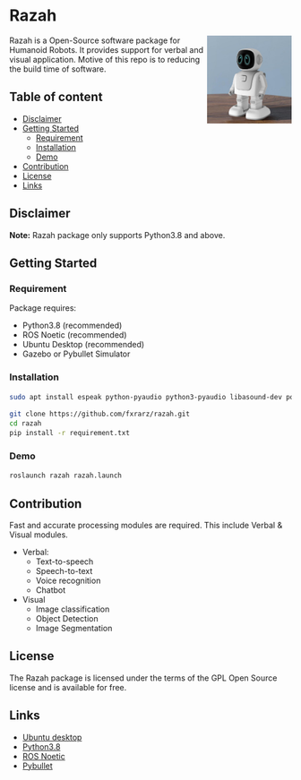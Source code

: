 # Razah
<img src="images/humanoid.jpg" align="right" height="30%" width="30%" />
Razah is a Open-Source software package for Humanoid Robots. It provides support for verbal and visual application. Motive of this repo is to reducing the build time of software.

## Table of content

- [Disclaimer](#disclaimer)
- [Getting Started](#getting-started)
    - [Requirement](#requirement)
    - [Installation](#installation)
    - [Demo](#demo)
- [Contribution](#contribution)
- [License](#license)
- [Links](#links)


## Disclaimer
**Note:** Razah package only supports Python3.8 and above.

## Getting Started
### Requirement
Package requires:
  - Python3.8 (recommended)
  - ROS Noetic (recommended)
  - Ubuntu Desktop (recommended)
  - Gazebo or Pybullet Simulator

### Installation
```bash
sudo apt install espeak python-pyaudio python3-pyaudio libasound-dev portaudio19-dev libportaudio2 libportaudiocpp0 ffmpeg libav-tools
```
```bash
git clone https://github.com/fxrarz/razah.git
cd razah
pip install -r requirement.txt
```

### Demo
```bash
roslaunch razah razah.launch
```

## Contribution
Fast and accurate processing modules are required. This include Verbal & Visual modules.
- Verbal:
  - Text-to-speech
  - Speech-to-text
  - Voice recognition
  - Chatbot
- Visual
  - Image classification
  - Object Detection
  - Image Segmentation

## License
The Razah package is licensed under the terms of the GPL Open Source
license and is available for free.

## Links
* [Ubuntu desktop](https://ubuntu.com/download/desktop)
* [Python3.8](https://linuxize.com/post/how-to-install-python-3-8-on-ubuntu-18-04/)
* [ROS Noetic](http://wiki.ros.org/noetic/Installation/Ubuntu)
* [Pybullet](https://pypi.org/project/pybullet/)
